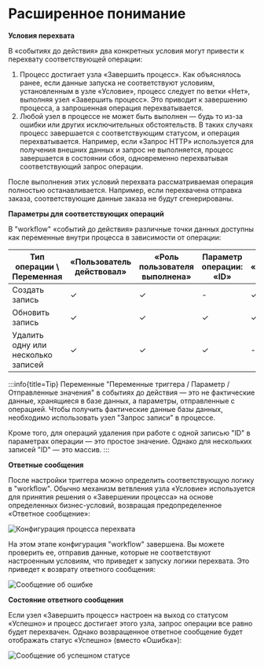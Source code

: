 # Расширенное понимание

**Условия перехвата**

В «событиях до действия» два конкретных условия могут привести к перехвату соответствующей операции:

1. Процесс достигает узла «Завершить процесс». Как объяснялось ранее, если данные запуска не соответствуют условиям, установленным в узле «Условие», процесс следует по ветки «Нет», выполняя узел «Завершить процесс». Это приводит к завершению процесса, а запрошенная операция перехватывается.
2. Любой узел в процессе не может быть выполнен — будь то из-за ошибки или других исключительных обстоятельств. В таких случаях процесс завершается с соответствующим статусом, и операция перехватывается. Например, если «Запрос HTTP» используется для получения внешних данных и запрос не выполняется, процесс завершается в состоянии сбоя, одновременно перехватывая соответствующий запрос операции.

После выполнения этих условий перехвата рассматриваемая операция полностью останавливается. Например, если перехвачена отправка заказа, соответствующие данные заказа не будут сгенерированы.

**Параметры для соответствующих операций**

В "workflow" «событий до действия» различные точки данных доступны как переменные внутри процесса в зависимости от операции:

| Тип операции \\ Переменная | «Пользователь действовал» | «Роль пользователя выполнена» | Параметр операции: «ID» | Параметр: «Отправленные значения» |
| -------------------------- | ---------- | -------------------------- | ------------------------- | -------------------------------------------- |
| Создать запись             | ✓          | ✓                          | -                         | ✓                                              |
| Обновить запись             | ✓          | ✓                          | ✓                         | ✓                                              |
| Удалить одну или несколько записей  | ✓          | ✓                          | ✓                         | -                                              |

:::info{title=Tip}
Переменные "Переменные триггера / Параметр / Отправленные значения" в событиях до действия — это не фактические данные, хранящиеся в базе данных, а параметры, отправленные с операцией. Чтобы получить фактические данные базы данных, необходимо использовать узел "Запрос записи" в процессе.

Кроме того, для операций удаления при работе с одной записью "ID" в параметрах операции — это простое значение. Однако для нескольких записей "ID" — это массив.
:::

**Ответные сообщения**

После настройки триггера можно определить соответствующую логику в "workflow". Обычно механизм ветвления узла «Условие» используется для принятия решения о «Завершении процесса» на основе определенных бизнес-условий, возвращая предопределенное «Ответное сообщение»:

![Конфигурация процесса перехвата](https://static-docs.nocobase.com/cfddda5d8012fd3d0ca09f04ea610539.png)

На этом этапе конфигурация "workflow" завершена. Вы можете проверить ее, отправив данные, которые не соответствуют настроенным условиям, что приведет к запуску логики перехвата. Это приведет к возврату ответного сообщения:

![Сообщение об ошибке](https://static-docs.nocobase.com/06bd4a6b6ec499c853f0c39987f63a6a.png)

**Состояние ответного сообщения**

Если узел «Завершить процесс» настроен на выход со статусом «Успешно» и процесс достигает этого узла, запрос операции все равно будет перехвачен. Однако возвращенное ответное сообщение будет отображать статус «Успешно» (вместо «Ошибка»):

![Сообщение об успешном статусе](https://static-docs.nocobase.com/9559bbf56067144759451294b18c790e.png)
